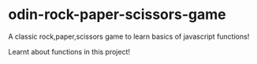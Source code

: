 # odin-rock-paper-scissors-game
A classic rock,paper,scissors game to learn basics of javascript functions!



Learnt about functions in this project!